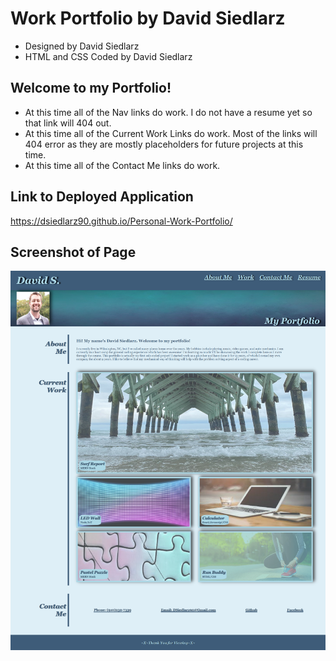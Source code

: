 # Work Portfolio by David Siedlarz

* Designed by David Siedlarz
* HTML and CSS Coded by David Siedlarz

## Welcome to my Portfolio!

* At this time all of the Nav links do work. I do not have a resume yet so that link will 404 out.
* At this time all of the Current Work Links do work. Most of the links will 404 error as they are mostly placeholders for future projects at this time.
* At this time all of the Contact Me links do work.

## Link to Deployed Application

https://dsiedlarz90.github.io/Personal-Work-Portfolio/

## Screenshot of Page

![ScreenShot](https://github.com/DSiedlarz90/Personal-Work-Portfolio/blob/main/assets/images/screenshot.png)
